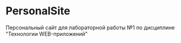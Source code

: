 # PersonalSite
Персональный сайт для лабораторной работы №1 по дисциплине "Технологии WEB-приложений"
